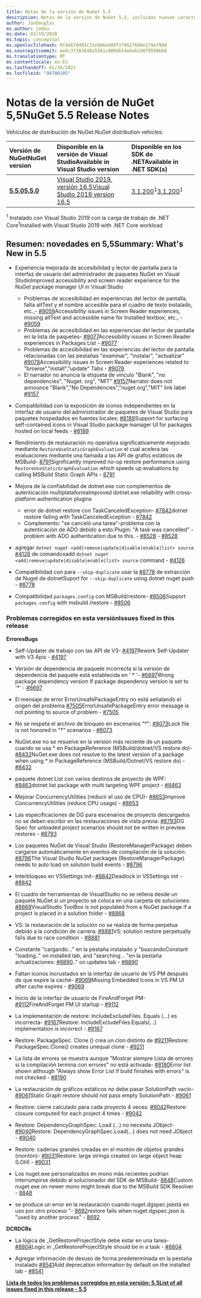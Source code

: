 ```yaml
---
title: Notas de la versión de NuGet 5,5
description: Notas de la versión de NuGet 5,5, incluidas nuevas características, correcciones de errores y DCR.
author: JonDouglas
ms.author: jodou
ms.date: 03/19/2020
ms.topic: conceptual
ms.openlocfilehash: 0fde67dd03c31e986ed89f2f8627608e279ef908
ms.sourcegitcommit: ee6c3f203648a5561c809db54ebeb1d0f0598b68
ms.translationtype: MT
ms.contentlocale: es-ES
ms.lasthandoff: 01/26/2021
ms.locfileid: "98780105"
---
```

# <a name="nuget-55-release-notes"></a><span data-ttu-id="61f68-103">Notas de la versión de NuGet 5,5</span><span class="sxs-lookup"><span data-stu-id="61f68-103">NuGet 5.5 Release Notes</span></span>

<span data-ttu-id="61f68-104">Vehículos de distribución de NuGet:</span><span class="sxs-lookup"><span data-stu-id="61f68-104">NuGet distribution vehicles:</span></span>

| <span data-ttu-id="61f68-105">Versión de NuGet</span><span class="sxs-lookup"><span data-stu-id="61f68-105">NuGet version</span></span> | <span data-ttu-id="61f68-106">Disponible en la versión de Visual Studio</span><span class="sxs-lookup"><span data-stu-id="61f68-106">Available in Visual Studio version</span></span>| <span data-ttu-id="61f68-107">Disponible en los SDK de .NET</span><span class="sxs-lookup"><span data-stu-id="61f68-107">Available in .NET SDK(s)</span></span>|
|:---|:---|:---|
| [<span data-ttu-id="61f68-108">**5.5.0**</span><span class="sxs-lookup"><span data-stu-id="61f68-108">**5.5.0**</span></span>](https://nuget.org/downloads) | [<span data-ttu-id="61f68-109">Visual Studio 2019, versión 16.5</span><span class="sxs-lookup"><span data-stu-id="61f68-109">Visual Studio 2019 version 16.5</span></span>](https://visualstudio.microsoft.com/downloads/) | <span data-ttu-id="61f68-110">[3.1.200](https://dotnet.microsoft.com/download/dotnet-core/3.1)<sup>1</sup></span><span class="sxs-lookup"><span data-stu-id="61f68-110">[3.1.200](https://dotnet.microsoft.com/download/dotnet-core/3.1)<sup>1</sup></span></span> |

<span data-ttu-id="61f68-111"><sup>1</sup> Instalado con Visual Studio 2019 con la carga de trabajo de .NET Core</span><span class="sxs-lookup"><span data-stu-id="61f68-111"><sup>1</sup>Installed with Visual Studio 2019 with .NET Core workload</span></span>

## <a name="summary-whats-new-in-55"></a><span data-ttu-id="61f68-112">Resumen: novedades en 5,5</span><span class="sxs-lookup"><span data-stu-id="61f68-112">Summary: What's New in 5.5</span></span>

* <span data-ttu-id="61f68-113">Experiencia mejorada de accesibilidad y lector de pantalla para la interfaz de usuario del administrador de paquetes NuGet en Visual Studio</span><span class="sxs-lookup"><span data-stu-id="61f68-113">Improved accessibility and screen reader experience for the NuGet package manager UI in Visual Studio</span></span>
    * <span data-ttu-id="61f68-114">Problemas de accesibilidad en experiencias del lector de pantalla, falta altText y el nombre accesible para el cuadro de texto instalado, etc.,- [#9059](https://github.com/NuGet/Home/issues/9059)</span><span class="sxs-lookup"><span data-stu-id="61f68-114">Accessibility issues in Screen Reader experiences, missing altText and accessible name for Installed textbox, etc., - [#9059](https://github.com/NuGet/Home/issues/9059)</span></span>
    * <span data-ttu-id="61f68-115">Problemas de accesibilidad en las experiencias del lector de pantalla en la lista de paquetes- [#9077](https://github.com/NuGet/Home/issues/9077)</span><span class="sxs-lookup"><span data-stu-id="61f68-115">Accessibility issues in Screen Reader experiences in Packages List - [#9077](https://github.com/NuGet/Home/issues/9077)</span></span>
    * <span data-ttu-id="61f68-116">Problemas de accesibilidad en las experiencias del lector de pantalla relacionadas con las pestañas "examinar", "instalar", "actualizar" [#9078](https://github.com/NuGet/Home/issues/9078)</span><span class="sxs-lookup"><span data-stu-id="61f68-116">Accessibility issues in Screen Reader experiences related to "browse","install","update" Tabs - [#9078](https://github.com/NuGet/Home/issues/9078)</span></span>
    * <span data-ttu-id="61f68-117">El narrador no anuncia la etiqueta de vínculo "Blank", "no dependencies", "Nuget. org", "MIT" [#9157](https://github.com/NuGet/Home/issues/9157)</span><span class="sxs-lookup"><span data-stu-id="61f68-117">Narrator does not announce "Blank","No Dependencies","nuget.org","MIT" link label [#9157](https://github.com/NuGet/Home/issues/9157)</span></span>

* <span data-ttu-id="61f68-118">Compatibilidad con la exposición de iconos independientes en la interfaz de usuario del administrador de paquetes de Visual Studio para paquetes hospedados en fuentes locales: [#8189](https://github.com/NuGet/Home/issues/8189)</span><span class="sxs-lookup"><span data-stu-id="61f68-118">Support for surfacing self-contained icons in Visual Studio package manager UI for packages hosted on local feeds - [#8189](https://github.com/NuGet/Home/issues/8189)</span></span>

* <span data-ttu-id="61f68-119">Rendimiento de restauración no operativa significativamente mejorado mediante `RestoreUseStaticGraphEvaluation` el cual acelera las evaluaciones mediante una llamada a las API de grafos estáticos de MSBuild- [8791](https://github.com/NuGet/Home/issues/8791)</span><span class="sxs-lookup"><span data-stu-id="61f68-119">Significantly improved no-op restore performance using `RestoreUseStaticGraphEvaluation` which speeds up evaluations by calling MSBuild Static Graph APIs - [8791](https://github.com/NuGet/Home/issues/8791)</span></span>

* <span data-ttu-id="61f68-120">Mejora de la confiabilidad de dotnet.exe con complementos de autenticación multiplataforma</span><span class="sxs-lookup"><span data-stu-id="61f68-120">Improved dotnet.exe reliability with cross-platform authentication plugins</span></span>
    * <span data-ttu-id="61f68-121">error de dotnet restore con TaskCanceledException- [#7842](https://github.com/NuGet/Home/issues/7842)</span><span class="sxs-lookup"><span data-stu-id="61f68-121">dotnet restore failing with TaskCanceledException - [#7842](https://github.com/NuGet/Home/issues/7842)</span></span>
    * <span data-ttu-id="61f68-122">Complemento: "se canceló una tarea"-problema con la autenticación de ADO debido a esto.</span><span class="sxs-lookup"><span data-stu-id="61f68-122">Plugin:  "A task was cancelled" - problem with ADO authentication due to this.</span></span><span data-ttu-id="61f68-123"> - [#8528](https://github.com/NuGet/Home/issues/8528)</span><span class="sxs-lookup"><span data-stu-id="61f68-123"> - [#8528](https://github.com/NuGet/Home/issues/8528)</span></span>

* <span data-ttu-id="61f68-124">agregar `dotnet nuget <add|remove|update|disable|enable|list> source` [#4126](https://github.com/NuGet/Home/issues/4126) de comandos</span><span class="sxs-lookup"><span data-stu-id="61f68-124">add `dotnet nuget <add|remove|update|disable|enable|list> source` command - [#4126](https://github.com/NuGet/Home/issues/4126)</span></span>

* <span data-ttu-id="61f68-125">Compatibilidad con para `--skip-duplicate` usar la [#8778](https://github.com/NuGet/Home/issues/8778) de extracción de Nuget de dotnet</span><span class="sxs-lookup"><span data-stu-id="61f68-125">Suport for `--skip-duplicate`  using dotnet nuget push - [#8778](https://github.com/NuGet/Home/issues/8778)</span></span>

* <span data-ttu-id="61f68-126">Compatibilidad `packages.config` con MSBuild/restore- [#8506](https://github.com/NuGet/Home/issues/8506)</span><span class="sxs-lookup"><span data-stu-id="61f68-126">Support `packages.config` with msbuild /restore - [#8506](https://github.com/NuGet/Home/issues/8506)</span></span>

### <a name="issues-fixed-in-this-release"></a><span data-ttu-id="61f68-127">Problemas corregidos en esta versión</span><span class="sxs-lookup"><span data-stu-id="61f68-127">Issues fixed in this release</span></span>

<span data-ttu-id="61f68-128">**Errores**</span><span class="sxs-lookup"><span data-stu-id="61f68-128">**Bugs**</span></span>

* <span data-ttu-id="61f68-129">Self-Updater de trabajo con las API de V3- [#4197](https://github.com/NuGet/Home/issues/4197)</span><span class="sxs-lookup"><span data-stu-id="61f68-129">Rework Self-Updater with V3 Apis - [#4197](https://github.com/NuGet/Home/issues/4197)</span></span>

* <span data-ttu-id="61f68-130">Versión de dependencia de paquete incorrecta si la versión de dependencia del paquete está establecida en ' \* '- [#6697](https://github.com/NuGet/Home/issues/6697)</span><span class="sxs-lookup"><span data-stu-id="61f68-130">Wrong package dependency version If package dependency version is set to '\*' - [#6697](https://github.com/NuGet/Home/issues/6697)</span></span>

* <span data-ttu-id="61f68-131">El mensaje de error ErrorUnsafePackageEntry no está señalando el origen del problema [#7505](https://github.com/NuGet/Home/issues/7505)</span><span class="sxs-lookup"><span data-stu-id="61f68-131">ErrorUnsafePackageEntry error message is not pointing to source of problem - [#7505](https://github.com/NuGet/Home/issues/7505)</span></span>

* <span data-ttu-id="61f68-132">No se respeta el archivo de bloqueo en escenarios "\*": [#8073](https://github.com/NuGet/Home/issues/8073)</span><span class="sxs-lookup"><span data-stu-id="61f68-132">Lock file is not honored in "\*" scenarios  - [#8073](https://github.com/NuGet/Home/issues/8073)</span></span>

* <span data-ttu-id="61f68-133">NuGet.exe no se resuelve en la versión más reciente de un paquete cuando se usa \* en PackageReference (MSBuild/dotnet/VS restore do)- [#8432](https://github.com/NuGet/Home/issues/8432)</span><span class="sxs-lookup"><span data-stu-id="61f68-133">NuGet.exe does not resolve to the latest version of a package when using \* in PackageReference (MSBuild/Dotnet/VS restore do) - [#8432](https://github.com/NuGet/Home/issues/8432)</span></span>

* <span data-ttu-id="61f68-134">paquete dotnet List con varios destinos de proyecto de WPF: [#8463](https://github.com/NuGet/Home/issues/8463)</span><span class="sxs-lookup"><span data-stu-id="61f68-134">dotnet list package with multi targeting WPF project - [#8463](https://github.com/NuGet/Home/issues/8463)</span></span>

* <span data-ttu-id="61f68-135">Mejorar ConcurrencyUtilities (reducir el uso de CPU)- [#8653](https://github.com/NuGet/Home/issues/8653)</span><span class="sxs-lookup"><span data-stu-id="61f68-135">Improve ConcurrencyUtilities (reduce CPU usage) - [#8653](https://github.com/NuGet/Home/issues/8653)</span></span>

* <span data-ttu-id="61f68-136">Las especificaciones de DG para escenarios de proyecto descargados no se deben escribir en las restauraciones de vista previa: [#8793](https://github.com/NuGet/Home/issues/8793)</span><span class="sxs-lookup"><span data-stu-id="61f68-136">DG Spec for unloaded project scenarios should not be written in preview restores - [#8793](https://github.com/NuGet/Home/issues/8793)</span></span>

* <span data-ttu-id="61f68-137">Los paquetes NuGet de Visual Studio (RestoreManagerPackage) deben cargarse automáticamente en eventos de compilación de la solución: [#8796](https://github.com/NuGet/Home/issues/8796)</span><span class="sxs-lookup"><span data-stu-id="61f68-137">The Visual Studio NuGet packages (RestoreManagerPackage) needs to auto load on solution build events - [#8796](https://github.com/NuGet/Home/issues/8796)</span></span>

* <span data-ttu-id="61f68-138">Interbloqueo en VSSettings init- [#8842](https://github.com/NuGet/Home/issues/8842)</span><span class="sxs-lookup"><span data-stu-id="61f68-138">Deadlock in VSSettings init - [#8842](https://github.com/NuGet/Home/issues/8842)</span></span>

* <span data-ttu-id="61f68-139">El cuadro de herramientas de VisualStudio no se rellena desde un paquete NuGet si un proyecto se coloca en una carpeta de soluciones: [#8868](https://github.com/NuGet/Home/issues/8868)</span><span class="sxs-lookup"><span data-stu-id="61f68-139">VisualStudio ToolBox is not populated from a NuGet package if a project is placed in a solution folder - [#8868](https://github.com/NuGet/Home/issues/8868)</span></span>

* <span data-ttu-id="61f68-140">VS: la restauración de la solución no se realiza de forma perpetua debido a la condición de carrera: [#8881](https://github.com/NuGet/Home/issues/8881)</span><span class="sxs-lookup"><span data-stu-id="61f68-140">VS:  solution restore perpetually fails due to race condition - [#8881](https://github.com/NuGet/Home/issues/8881)</span></span>

* <span data-ttu-id="61f68-141">Constante "cargando..." en la pestaña instalado y "buscando</span><span class="sxs-lookup"><span data-stu-id="61f68-141">Constant "loading.." on installed tab, and "searching</span></span> <term><span data-ttu-id="61f68-142">.. "en la pestaña actualizaciones: [#8890](https://github.com/NuGet/Home/issues/8890)</span><span class="sxs-lookup"><span data-stu-id="61f68-142">.." on updates tab - [#8890](https://github.com/NuGet/Home/issues/8890)</span></span>

* <span data-ttu-id="61f68-143">Faltan iconos incrustados en la interfaz de usuario de VS PM después de que expire la caché- [#9069](https://github.com/NuGet/Home/issues/9069)</span><span class="sxs-lookup"><span data-stu-id="61f68-143">Missing Embedded Icons in VS PM UI after cache expires - [#9069](https://github.com/NuGet/Home/issues/9069)</span></span>

* <span data-ttu-id="61f68-144">Inicio de la interfaz de usuario de FireAndForget PM- [#9112](https://github.com/NuGet/Home/issues/9112)</span><span class="sxs-lookup"><span data-stu-id="61f68-144">FireAndForget PM UI startup - [#9112](https://github.com/NuGet/Home/issues/9112)</span></span>

* <span data-ttu-id="61f68-145">La implementación de restore: IncludeExcludeFiles. Equals (...) es incorrecta- [#9167](https://github.com/NuGet/Home/issues/9167)</span><span class="sxs-lookup"><span data-stu-id="61f68-145">Restore: IncludeExcludeFiles.Equals(...) implementation is incorrect - [#9167](https://github.com/NuGet/Home/issues/9167)</span></span>

* <span data-ttu-id="61f68-146">Restore: PackageSpec. Clone () crea un clon distinto de [#9211](https://github.com/NuGet/Home/issues/9211)</span><span class="sxs-lookup"><span data-stu-id="61f68-146">Restore: PackageSpec.Clone() creates unequal clone - [#9211](https://github.com/NuGet/Home/issues/9211)</span></span>

* <span data-ttu-id="61f68-147">La lista de errores se muestra aunque "Mostrar siempre Lista de errores si la compilación termina con errores" no está activada- [#8190](https://github.com/NuGet/Home/issues/8190)</span><span class="sxs-lookup"><span data-stu-id="61f68-147">Error list shown although "Always show Error List if build finishes with errors" is not checked - [#8190](https://github.com/NuGet/Home/issues/8190)</span></span>

* <span data-ttu-id="61f68-148">La restauración de gráficos estáticos no debe pasar SolutionPath vacío- [#9061](https://github.com/NuGet/Home/issues/9061)</span><span class="sxs-lookup"><span data-stu-id="61f68-148">Static Graph restore should not pass empty SolutionPath - [#9061](https://github.com/NuGet/Home/issues/9061)</span></span>

* <span data-ttu-id="61f68-149">Restore: cierre calculado para cada proyecto 4 veces: [#9042](https://github.com/NuGet/Home/issues/9042)</span><span class="sxs-lookup"><span data-stu-id="61f68-149">Restore: closure computed for each project 4 times - [#9042](https://github.com/NuGet/Home/issues/9042)</span></span>

* <span data-ttu-id="61f68-150">Restore: DependencyGraphSpec. Load (...) no necesita JObject- [#9040](https://github.com/NuGet/Home/issues/9040)</span><span class="sxs-lookup"><span data-stu-id="61f68-150">Restore: DependencyGraphSpec.Load(...) does not need JObject - [#9040](https://github.com/NuGet/Home/issues/9040)</span></span>

* <span data-ttu-id="61f68-151">Restore: cadenas grandes creadas en el montón de objetos grandes (montón)- [#9031](https://github.com/NuGet/Home/issues/9031)</span><span class="sxs-lookup"><span data-stu-id="61f68-151">Restore: large strings created on large object heap (LOH) - [#9031](https://github.com/NuGet/Home/issues/9031)</span></span>

* <span data-ttu-id="61f68-152">Los nuget.exe personalizados en mono más recientes podrían interrumpirse debido al solucionador del SDK de MSBuild- [8848](https://github.com/NuGet/Home/issues/8848)</span><span class="sxs-lookup"><span data-stu-id="61f68-152">Custom nuget.exe on newer mono might break due to the MSBuild SDK Resolver - [8848](https://github.com/NuGet/Home/issues/8848)</span></span>

* <span data-ttu-id="61f68-153">se produce un error en la restauración cuando nuget.dgspec.jsestá en uso por otro proceso "- [8692](https://github.com/NuGet/Home/issues/8692)</span><span class="sxs-lookup"><span data-stu-id="61f68-153">restore fails when nuget.dgspec.json is "used by another process" - [8692](https://github.com/NuGet/Home/issues/8692)</span></span>

<span data-ttu-id="61f68-154">**DCR**</span><span class="sxs-lookup"><span data-stu-id="61f68-154">**DCRs**</span></span>

* <span data-ttu-id="61f68-155">La lógica de _GetRestoreProjectStyle debe estar en una tarea- [#8804](https://github.com/NuGet/Home/issues/8804)</span><span class="sxs-lookup"><span data-stu-id="61f68-155">Logic in _GetRestoreProjectStyle should be in a task - [#8804](https://github.com/NuGet/Home/issues/8804)</span></span>

* <span data-ttu-id="61f68-156">Agregar información de desuso de forma predeterminada en la pestaña instalado [#8541](https://github.com/NuGet/Home/issues/8541)</span><span class="sxs-lookup"><span data-stu-id="61f68-156">Add deprecation information by default on the installed tab - [#8541](https://github.com/NuGet/Home/issues/8541)</span></span>

<span data-ttu-id="61f68-157">**[Lista de todos los problemas corregidos en esta versión: 5,5](https://app.zenhub.com/workspaces/nuget-client-team-55aec9a240305cf007585881/reports/release?release=5e0e5fbd021f7aa0ec95db18)**</span><span class="sxs-lookup"><span data-stu-id="61f68-157">**[List of all issues fixed in this release - 5.5](https://app.zenhub.com/workspaces/nuget-client-team-55aec9a240305cf007585881/reports/release?release=5e0e5fbd021f7aa0ec95db18)**</span></span>

